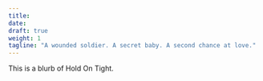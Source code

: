 ```yaml
---
title: 
date: 
draft: true
weight: 1
tagline: "A wounded soldier. A secret baby. A second chance at love."
---
```


This is a blurb of Hold On Tight. 